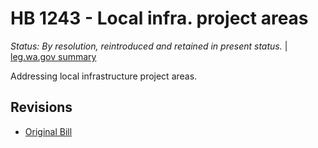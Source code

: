 # HB 1243 - Local infra. project areas
*Status: By resolution, reintroduced and retained in present status.* | [leg.wa.gov summary](https://app.leg.wa.gov/billsummary?BillNumber=1243&Year=2021)

Addressing local infrastructure project areas.

## Revisions
* [Original Bill](1/)